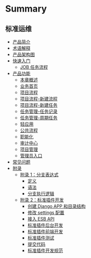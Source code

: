 # Summary

## 标准运维
* [产品简介](产品白皮书/产品简介/README.md)
* [术语解释](产品白皮书/术语解释/glossary.md)
* [产品架构图](产品白皮书/产品架构图/framework.md)
* [快速入门]()
    * [JOB 任务流程](产品白皮书/快速入门/job_flow.md)
* [产品功能]()
    * [本章概述](产品白皮书/产品功能/function.md)
    * [业务首页](产品白皮书/产品功能/page.md)
    * [项目流程](产品白皮书/产品功能/flow.md)
    * [项目流程-新建流程](产品白皮书/产品功能/flow-edit.md)
    * [项目流程-新建任务](产品白皮书/产品功能/flow-new_task.md)
    * [任务管理-任务记录](产品白皮书/产品功能/record.md)
    * [任务管理-周期任务](产品白皮书/产品功能/periodic_task.md)
    * [轻应用](产品白皮书/产品功能/use.md)
    * [公共流程](产品白皮书/产品功能/common_flow.md)
    * [职能化](产品白皮书/产品功能/function_task.md)
    * [审计中心](产品白皮书/产品功能/audit.md)
    * [项目管理](产品白皮书/产品功能/project_management.md)
    * [管理员入口](产品白皮书/产品功能/administrator_portal.md)
* [常见问题](产品白皮书/常见问题/FAQ.md)
* [附录]()
    * [附录 1：分支表达式]()
        * [定义](产品白皮书/附录/define.md)
        * [语法](产品白皮书/附录/grammar.md)
        * [分支执行逻辑](产品白皮书/附录/logic.md)
    * [附录 2：标准插件开发]()
        * [创建 Django APP 和目录结构](产品白皮书/附录/Django.md)
        * [修改 settings 配置](产品白皮书/附录/settings.md)
        * [接入 ESB API](产品白皮书/附录/ESB.md)
        * [标准插件后台开发](产品白皮书/附录/atomic.md)
        * [标准插件前端开发](产品白皮书/附录/front.md)
        * [标准插件测试](产品白皮书/附录/test.md)
        * [提交代码](产品白皮书/附录/submit.md)
        * [标准插件开发规范](产品白皮书/附录/specification.md)